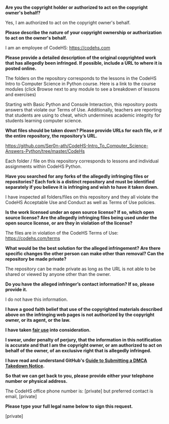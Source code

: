 **Are you the copyright holder or authorized to act on the copyright owner's behalf?**

Yes, I am authorized to act on the copyright owner's behalf.

**Please describe the nature of your copyright ownership or authorization to act on the owner's behalf.**

I am an employee of CodeHS: https://codehs.com

**Please provide a detailed description of the original copyrighted work that has allegedly been infringed. If possible, include a URL to where it is posted online.**

The folders on the repository corresponds to the lessons in the CodeHS Intro to Computer Science in Python course. Here is a link to the course modules (click Browse next to any module to see a breakdown of lessons and exercises)

Starting with Basic Python and Console Interaction, this repository posts answers that violate our Terms of Use. Additionally, teachers are reporting that students are using to cheat, which undermines academic integrity for students learning computer science.

**What files should be taken down? Please provide URLs for each file, or if the entire repository, the repository’s URL.**

https://github.com/Ser0n-ath/CodeHS-Intro_To_Computer_Science-Answers-Python/tree/master/CodeHs

Each folder / file on this repository corresponds to lessons and individual assignments within CodeHS Python.

**Have you searched for any forks of the allegedly infringing files or repositories? Each fork is a distinct repository and must be identified separately if you believe it is infringing and wish to have it taken down.**

I have inspected all folders/files on this repository and they all violate the CodeHS Acceptable Use and Conduct as well as Terms of Use policies.

**Is the work licensed under an open source license? If so, which open source license? Are the allegedly infringing files being used under the open source license, or are they in violation of the license?**

The files are in violation of the CodeHS Terms of Use: https://codehs.com/terms

**What would be the best solution for the alleged infringement? Are there specific changes the other person can make other than removal? Can the repository be made private?**

The repository can be made private as long as the URL is not able to be shared or viewed by anyone other than the owner.

**Do you have the alleged infringer’s contact information? If so, please provide it.**

I do not have this information.

**I have a good faith belief that use of the copyrighted materials described above on the infringing web pages is not authorized by the copyright owner, or its agent, or the law.**

**I have taken <a href="https://www.lumendatabase.org/topics/22">fair use</a> into consideration.**

**I swear, under penalty of perjury, that the information in this notification is accurate and that I am the copyright owner, or am authorized to act on behalf of the owner, of an exclusive right that is allegedly infringed.**

**I have read and understand GitHub's <a href="https://docs.github.com/articles/guide-to-submitting-a-dmca-takedown-notice/">Guide to Submitting a DMCA Takedown Notice</a>.**

**So that we can get back to you, please provide either your telephone number or physical address.**

The CodeHS office phone number is: [private] but preferred contact is email, [private]

**Please type your full legal name below to sign this request.**

[private]
